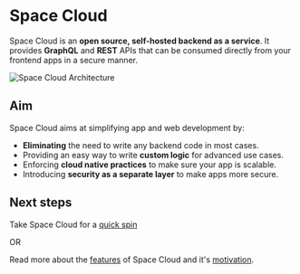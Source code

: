 # Space Cloud
Space Cloud is an **open source, self-hosted backend as a service**. It provides **GraphQL** and **REST** APIs that can be consumed directly from your frontend apps in a secure manner.

![Space Cloud Architecture](https://spaceuptech.com/icons/space-cloud-basic.png)


## Aim

Space Cloud aims at simplifying app and web development by:

- **Eliminating** the need to write any backend code in most cases.
- Providing an easy way to write **custom logic** for advanced use cases.
- Enforcing **cloud native practices** to make sure your app is scalable.
- Introducing **security as a separate layer** to make apps more secure.

## Next steps

Take Space Cloud for a [quick spin](/getting-started/quick-start)

OR

Read more about the [features](/getting-started/introduction/features) of Space Cloud and it's [motivation](/getting-started/introduction/motivation).
